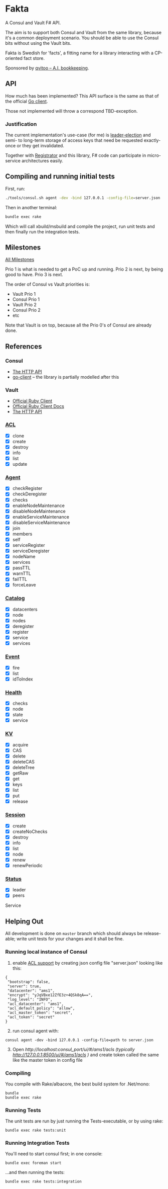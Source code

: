 # Fakta

A Consul and Vault F# API.

The aim is to support both Consul and Vault from the same library, because it's
a common deployment scenario. You should be able to use the Consul bits without
using the Vault bits.

Fakta is Swedish for 'facts', a fitting name for a library interacting with a
CP-oriented fact store.

Sponsored by
[qvitoo – A.I. bookkeeping](https://qvitoo.com/?utm_source=github&utm_campaign=fakta).

## API

How much has been implemented? This API surface is the same as that of the
official [Go client][go-client].

Those not implemented will throw a correspond TBD-exception.

### Justification

The current implementation's use-case (for me) is [leader-election][docs-LE] and semi- to
long-term storage of access keys that need be requested exactly-once or they
get invalidated.

Together with [Registrator][reg] and this library, F# code can participate in micro-
service architectures easily.

## Compiling and running initial tests

First, run:

``` bash
./tools/consul.sh agent -dev -bind 127.0.0.1 -config-file=server.json 
```

Then in another terminal:

``` bash
bundle exec rake
```

Which will call xbuild/msbuild and compile the project, run unit tests and then
finally run the integration tests.

## Milestones

[All Milestones](https://github.com/haf/Fakta/milestones)

Prio 1 is what is needed to get a PoC up and running.
Prio 2 is next, by being good to have.
Prio 3 is next.

The order of Consul vs Vault priorities is:

 - Vault Prio 1
 - Consul Prio 1
 - Vault Prio 2
 - Consul Prio 2
 - etc

Note that Vault is on top, because all the Prio 0's of Consul are already done.

## References

### Consul

 - [The HTTP API](https://www.consul.io/docs/agent/http.html)
 - [go-client](https://godoc.org/github.com/hashicorp/consul/api) – the library
   is partially modelled after this

### Vault

 - [Official Ruby Client](https://github.com/hashicorp/vault-ruby/tree/master/lib/vault/api)
 - [Official Ruby Client Docs](http://www.rubydoc.info/gems/vault/0.1.5)
 - [The HTTP API](https://vaultproject.io/docs/http/index.html)

### [ACL][docs-Acl]

 - [x] clone
 - [x] create
 - [x] destroy
 - [x] info
 - [x] list
 - [x] update

### [Agent][docs-Agent]

 - [x] checkRegister
 - [x] checkDeregister
 - [x] checks
 - [x] enableNodeMaintenance
 - [x] disableNodeMaintenance
 - [x] enableServiceMaintenance
 - [x] disableServiceMaintenance
 - [x] join
 - [x] members
 - [x] self
 - [x] serviceRegister
 - [x] serviceDeregister
 - [x] nodeName
 - [x] services
 - [x] passTTL
 - [x] warnTTL
 - [x] failTTL
 - [x] forceLeave
 
### [Catalog][docs-Catalog]

 - [x] datacenters
 - [x] node
 - [x] nodes
 - [x] deregister
 - [x] register
 - [x] service
 - [x] services

### [Event][docs-Event]

 - [x] fire
 - [x] list
 - [x] idToIndex
 
### [Health][docs-Health]

 - [x] checks
 - [x] node
 - [x] state
 - [x] service

### [KV][docs-KV]

 - [x] acquire
 - [x] CAS
 - [x] delete
 - [x] deleteCAS
 - [x] deleteTree
 - [x] getRaw
 - [x] get
 - [x] keys
 - [x] list
 - [x] put
 - [x] release

### [Session][docs-Session]

 - [x] create
 - [x] createNoChecks
 - [x] destroy
 - [x] info
 - [x] list
 - [x] node
 - [x] renew
 - [x] renewPeriodic

### [Status][docs-Status]
 - [x] leader
 - [x] peers

Service

## Helping Out

All development is done on `master` branch which should always be release-able;
write unit tests for your changes and it shall be fine.

### Running local instance of Consul 
1. enable [ACL support][acl-support] by creating json config file "server.json" looking like this:
```
{
 "bootstrap": false,
 "server": true,
 "datacenter": "ams1",
 "encrypt": "yJqVBxe12ZfE3z+4QSk8qA==",
 "log_level": "INFO",
 "acl_datacenter": "ams1",
 "acl_default_policy": "allow",
 "acl_master_token": "secret",
 "acl_token": "secret"
}
```
2. run consul agent with: 
```
consul agent -dev -bind 127.0.0.1 -config-file=path to server.json
```
3. Open *http://localhost:consul_port/ui/#/ams1/acls (typically http://127.0.0.1:8500/ui/#/ams1/acls )* and create token called the same like the master token in config file

### Compiling

You compile with Rake/albacore, the best build system for .Net/mono:

```
bundle
bundle exec rake
```

### Running Tests

The unit tests are run by just running the Tests-executable, or by using rake:

```
bundle exec rake tests:unit
```

### Running Integration Tests

You'll need to start consul first; in one console:

```
bundle exec foreman start
```

...and then running the tests:

```
bundle exec rake tests:integration
```

 [go-client]: https://godoc.org/github.com/hashicorp/consul/api
 [docs-LE]: https://www.consul.io/docs/guides/leader-election.html
 [docs-KV]: https://www.consul.io/docs/agent/http/kv.html
 [docs-Session]: https://www.consul.io/docs/agent/http/session.html
 [docs-Status]: https://www.consul.io/docs/agent/http/status.html
 [docs-Acl]: https://www.consul.io/docs/agent/http/acl.html
 [docs-Agent]: https://www.consul.io/docs/agent/http/agent.html
 [docs-Catalog]: https://www.consul.io/docs/agent/http/catalog.html
 [docs-Event]: https://www.consul.io/docs/agent/http/event.html
 [docs-Health]: https://www.consul.io/docs/agent/http/health.html
 [acl-support]: https://www.consul.io/docs/agent/options.html
 [reg]: https://github.com/gliderlabs/registrator
